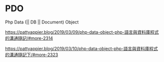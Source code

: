 # PDO
Php Data (|| DB || Document) Object

https://pattyappier.blog/2019/03/09/php-data-object-php-語言與資料庫程式的溝通隨記/#more-2314

https://pattyappier.blog/2019/03/10/php-data-object-php-語言與資料庫程式的溝通隨記下/#more-2323

